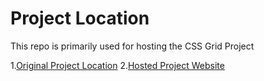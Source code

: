 # Project Location

This repo is primarily used for hosting the CSS Grid Project

1.[Original Project Location](https://github.com/Akshay199456/100DaysOfCode/tree/master/Topics/CSS%20Grid)
2.[Hosted Project Website](https://akshay199456.github.io/100DaysOfCode-CSSGridProject/)